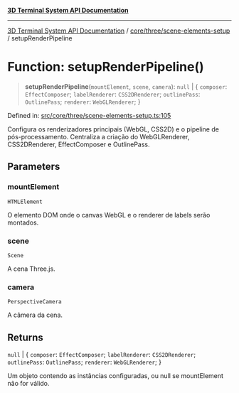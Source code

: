 [**3D Terminal System API Documentation**](../../../../README.md)

***

[3D Terminal System API Documentation](../../../../README.md) / [core/three/scene-elements-setup](../README.md) / setupRenderPipeline

# Function: setupRenderPipeline()

> **setupRenderPipeline**(`mountElement`, `scene`, `camera`): `null` \| \{ `composer`: `EffectComposer`; `labelRenderer`: `CSS2DRenderer`; `outlinePass`: `OutlinePass`; `renderer`: `WebGLRenderer`; \}

Defined in: [src/core/three/scene-elements-setup.ts:105](https://github.com/Dicommunitas/ThreeJS_Terminal_3D/blob/7fd8b10cda6dfa2ead7725805530e34c65402bbf/src/core/three/scene-elements-setup.ts#L105)

Configura os renderizadores principais (WebGL, CSS2D) e o pipeline de pós-processamento.
Centraliza a criação do WebGLRenderer, CSS2DRenderer, EffectComposer e OutlinePass.

## Parameters

### mountElement

`HTMLElement`

O elemento DOM onde o canvas WebGL e o renderer de labels serão montados.

### scene

`Scene`

A cena Three.js.

### camera

`PerspectiveCamera`

A câmera da cena.

## Returns

`null` \| \{ `composer`: `EffectComposer`; `labelRenderer`: `CSS2DRenderer`; `outlinePass`: `OutlinePass`; `renderer`: `WebGLRenderer`; \}

Um objeto contendo as instâncias configuradas, ou null se mountElement não for válido.
